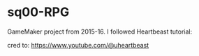 # sq00-RPG
 GameMaker project from 2015-16.
 I followed Heartbeast tutorial: 

cred to:
https://www.youtube.com/@uheartbeast
